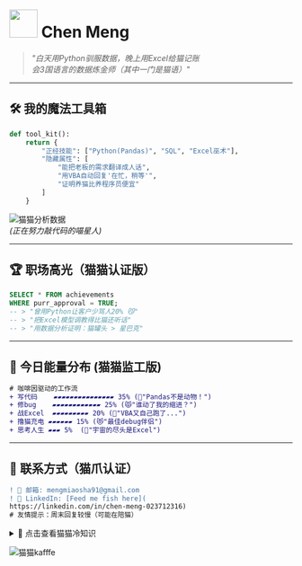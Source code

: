 # <img src="https://media.giphy.com/media/JIX9t2j0ZTN9S/giphy.gif" width="50"> Chen Meng 

> *"白天用Python驯服数据，晚上用Excel给猫记账  
> 会3国语言的数据炼金师（其中一门是猫语）"*

---

## 🛠️ **我的魔法工具箱**
```python
def tool_kit():
    return {
        "正经技能": ["Python(Pandas)", "SQL", "Excel巫术"], 
        "隐藏属性": [
            "能把老板的需求翻译成人话",
            "用VBA自动回复'在忙，稍等'",
            "证明养猫比养程序员便宜"
        ]
    }
```

![猫猫分析数据](https://media.giphy.com/media/JIX9t2j0ZTN9S/giphy.gif)  
*(正在努力敲代码的喵星人)*

---

## 🏆 **职场高光（猫猫认证版）**
```sql
SELECT * FROM achievements 
WHERE purr_approval = TRUE;
-- > "曾用Python让客户少骂人20% 😼"
-- > "把Excel模型调教得比猫还听话"
-- > "用数据分析证明：猫罐头 > 星巴克"
```

---

## 🌈 **今日能量分布** (猫猫监工版)
```diff
# 咖啡因驱动的工作流
+ 写代码    ▰▰▰▰▰▰▰▰▰▰▰▰▰▰▰ 35% (🐾"Pandas不是动物！")
+ 修bug    ▰▰▰▰▰▰▰▰▰▰▰▰ 25% (😾"谁动了我的缩进？")
+ 战Excel  ▰▰▰▰▰▰▰▰▰ 20% (👻"VBA又自己跑了...")
+ 撸猫充电 ▰▰▰▰▰▰ 15% (😻"最佳debug伴侣")
+ 思考人生 ▰▰▰ 5%  (🌌"宇宙的尽头是Excel")
```

---

## 📮 **联系方式（猫爪认证）**
```diff
! 📧 邮箱: mengmiaosha91@gmail.com  
! 💼 LinkedIn: [Feed me fish here](
https://linkedin.com/in/chen-meng-023712316)
# 友情提示：周末回复较慢（可能在陪猫）
```

<details>
<summary>🐾 点击查看猫猫冷知识</summary>

```python
cat_facts = [
    "1个bug = 需要挠3下椅子",
    "Python代码质量与腿上猫的数量成正比",
    "最好的调试方法是盯着猫看10秒"
]
print("🐱 数据分析师的猫学原理：")
for fact in cat_facts:
    print(f"• {fact}")
```
</details>

![猫猫kafffe](https://media.giphy.com/media/3nbxypT20Ulmo/giphy.gif?cid=ecf05e472w5wjfgu84w98gcwbqi7odckyf1un7bcy41xewd7&ep=v1_gifs_search&rid=giphy.gif&ct=g)
